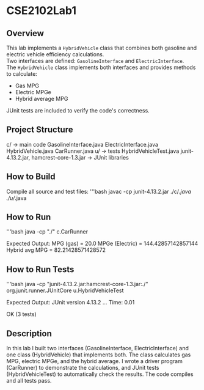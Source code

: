 # CSE2102Lab1

## Overview
This lab implements a `HybridVehicle` class that combines both gasoline and electric vehicle efficiency calculations.  
Two interfaces are defined: `GasolineInterface` and `ElectricInterface`.  
The `HybridVehicle` class implements both interfaces and provides methods to calculate:
- Gas MPG
- Electric MPGe
- Hybrid average MPG

JUnit tests are included to verify the code's correctness.

## Project Structure
c/ → main code
GasolineInterface.java
ElectricInterface.java
HybridVehicle.java
CarRunner.java
u/ → tests
HybridVehicleTest.java
junit-4.13.2.jar, hamcrest-core-1.3.jar → JUnit libraries

## How to Build
Compile all source and test files:
'''bash
javac -cp junit-4.13.2.jar ./c/*.java ./u/*.java

## How to Run
'''bash
java -cp "./" c.CarRunner

Expected Output:
MPG (gas) = 20.0
MPGe (Electric) = 144.42857142857144
Hybrid avg MPG = 82.21428571428572

## How to Run Tests
'''bash
java -cp "junit-4.13.2.jar:hamcrest-core-1.3.jar:./" org.junit.runner.JUnitCore u.HybridVehicleTest

Expected Output:
JUnit version 4.13.2
...
Time: 0.01

OK (3 tests)

## Description
In this lab I built two interfaces (GasolineInterface, ElectricInterface) and one class (HybridVehicle) that implements both. The class calculates gas MPG, electric MPGe, and the hybrid average. I wrote a driver program (CarRunner) to demonstrate the calculations, and JUnit tests (HybridVehicleTest) to automatically check the results. The code compiles and all tests pass.
